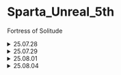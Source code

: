 # Sparta_Unreal_5th
Fortress of Solitude
 
<details>
<summary> 25.07.28 </summary>

  - To Do List
    - [ ] github 정리 및 블로그용 레포지토리 생성
    - [ ] 사전강의 C++ 언어로 게임 만들기 / 라이더 생태계 적응 
  - Today I Learned
    - 전반적인 기초 재점검
    - <details>
      <summary> endl 과 \n 사용 경고 문구 </summary>
      C++ 코드에서 다음과 같이 작성하신 경우
      cout << Name << "죽다" << endl;

      Clang-Tidy 등의 정적 분석 도구에서
      'Do not use 'std::endl' with streams; use '\n' instead [performance-avoid-endl]' 라는 경고가 나타나는 이유는
      
      _**std::endl이 줄바꿈과 함께 출력 버퍼를 강제로 flush(비우기)하기 때문입니다. 빈번한 flush는 성능 저하를 유발할 수 있습니다.**_
      

      해결 방법
      std::endl 대신 '\n' 문자 리터럴을 사용하며, 코드를 다음과 같이 변경해 주세요:

      ```cpp
      cout << Name << "죽다\n";
      ```
      '\n'은 줄바꿈만 수행하고, 강제 flush는 발생시키지 않습니다. 따라서 성능상 더 효율적입니다.

      요약
      
      << endl → << '\n'으로 변경하면 경고가 사라지고 성능이 향상됩니다.

      만약 정말로 출력 버퍼를 즉시 비워야 할 필요가 있다면 endl을 사용하세요. 대부분의 경우는 '\n'이 적합합니다.
      </details>
    ```C++
    //Actor.h
    #pragma once  // 한번만 해석한다 
    #include <string>
    using namespace std;
    
    class Actor
    {
    public:
        Actor(int hp, int ad, string name);
        void SetPosition(int position);  // 1차원 x축만 사용  *void : 함수의 기능만 실행하고 반환 값이 없다 -> 위치만 설정
        int GetPosition();             // 메소드 (멤버함수) : 함수들중에서 클래스 안에 속한 함수
        int GetHP();
        virtual void Damaged(int damage);  // 가상함수 : 상속된 자식이 새로운 내용을 재구성 할 수 있다 
        virtual void Attack(Actor* hit);  // 포인터 : 변수의 주소를 가리킨다
    /* 포인터 학습
     A 아파트
     101호 가
     102호 나
    
     B 아파트
     101호 : A아파트 101호 (주소)
     102호 : B아파트 102호 (주소)
     */
        virtual void Move(bool front);
        ~Actor();                   // ~ 소멸자 : 액터가 삭제될때 실행되는 내용 
    
    protected:    // 상속받은 자식과 부모 자신만 쓸수있다 
        string Name;        // 변수 내용
        int HP;
        int AD;
        int Position;
    };
    
    //Actor.cpp
    #include "Actor.h"
    #include <iostream>
    using namespace std;
    
    Actor::Actor(int hp, int ad, string name)   //Actor 클래스의 Actor를 구현한다 
    {
        HP = hp;
        AD = ad;
        Name = name;
        Position = 0;
    }
    
    void Actor::SetPosition(int position)
    {
        Position = position;
    }
    
    int Actor::GetPosition()
    {
        return Position;    
    }
    
    int Actor::GetHP()
    {
        return HP;
    }
    
    void Actor::Damaged(int damage)
    {
        HP -= damage;
    }
    
    void Actor::Attack(Actor* hit)
    {
        hit->Damaged(AD);        // 포인터 사용시 (*hit).Damage(AD); -> hit가 가리키고 있는 대상에게 대미지 적용
                                // 위 포인터 기능을 '->' 화살표로 간소화 
    }
    
    void Actor::Move(bool front)
    {
        if (front)
        {
            Position += 1;
        }
        else
        {
            Position -= 1;
        }
    }
    
    Actor::~Actor()
    {
        cout<<Name<<"죽다\n";
    }
    '''
</details>
    
<details>
<summary> 25.07.29 </summary>

  - To Do List
    - [ ] 조모상 ( ~ 7/31 )
    - [ ] 1-3 캐릭터와 에너미 알아보기 
  - Today I Learned
</details>

<details>
<summary> 25.08.01 </summary>

  - To Do List
    - [ ] 본캠프준비
    - [ ] 1-3 캐릭터와 에너미 알아보기 
  - Today I Learned
    - c++ 캐릭터와 에너미 구조 설계 학습 1

</details>

<details>
<summary> 25.08.04 </summary>

  - To Do List
    - [ ] 본캠프준비
    - [ ] 1-3 캐릭터와 에너미 알아보기 
  - Today I Learned
    - c++ 캐릭터와 에너미 구조 설계 학습 2

</details>

